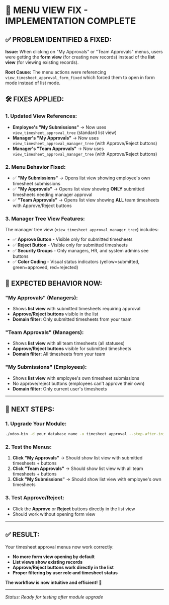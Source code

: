 # 🔧 MENU VIEW FIX - IMPLEMENTATION COMPLETE

## ✅ **PROBLEM IDENTIFIED & FIXED:**

**Issue:** When clicking on "My Approvals" or "Team Approvals" menus, users were getting the **form view** (for creating new records) instead of the **list view** (for viewing existing records).

**Root Cause:** The menu actions were referencing `view_timesheet_approval_form_fixed` which forced them to open in form mode instead of list mode.

## 🛠️ **FIXES APPLIED:**

### **1. Updated View References:**
- **Employee's "My Submissions"** → Now uses `view_timesheet_approval_tree` (standard list view)
- **Manager's "My Approvals"** → Now uses `view_timesheet_approval_manager_tree` (with Approve/Reject buttons)
- **Manager's "Team Approvals"** → Now uses `view_timesheet_approval_manager_tree` (with Approve/Reject buttons)

### **2. Menu Behavior Fixed:**
- ✅ **"My Submissions"** → Opens list view showing employee's own timesheet submissions
- ✅ **"My Approvals"** → Opens list view showing **ONLY** submitted timesheets needing manager approval
- ✅ **"Team Approvals"** → Opens list view showing **ALL** team timesheets with Approve/Reject buttons

### **3. Manager Tree View Features:**
The manager tree view (`view_timesheet_approval_manager_tree`) includes:
- ✅ **Approve Button** - Visible only for submitted timesheets
- ✅ **Reject Button** - Visible only for submitted timesheets  
- ✅ **Security Groups** - Only managers, HR, and system admins see buttons
- ✅ **Color Coding** - Visual status indicators (yellow=submitted, green=approved, red=rejected)

## 🎯 **EXPECTED BEHAVIOR NOW:**

### **"My Approvals" (Managers):**
- Shows **list view** with submitted timesheets requiring approval
- **Approve/Reject buttons** visible in the list
- **Domain filter:** Only submitted timesheets from your team

### **"Team Approvals" (Managers):**
- Shows **list view** with all team timesheets (all statuses)
- **Approve/Reject buttons** visible for submitted timesheets
- **Domain filter:** All timesheets from your team

### **"My Submissions" (Employees):**
- Shows **list view** with employee's own timesheet submissions
- No approve/reject buttons (employees can't approve their own)
- **Domain filter:** Only current user's timesheets

---

## 🚀 **NEXT STEPS:**

### **1. Upgrade Your Module:**
```bash
./odoo-bin -d your_database_name -u timesheet_approval --stop-after-init
```

### **2. Test the Menus:**
1. **Click "My Approvals"** → Should show list view with submitted timesheets + buttons
2. **Click "Team Approvals"** → Should show list view with all team timesheets + buttons  
3. **Click "My Submissions"** → Should show list view with employee's own timesheets

### **3. Test Approve/Reject:**
- Click the **Approve** or **Reject** buttons directly in the list view
- Should work without opening form view

---

## ✅ **RESULT:**

Your timesheet approval menus now work correctly:
- **No more form view opening by default**
- **List views show existing records**
- **Approve/Reject buttons work directly in the list**
- **Proper filtering by user role and timesheet status**

**The workflow is now intuitive and efficient!** 🎉

---

*Status: Ready for testing after module upgrade*
